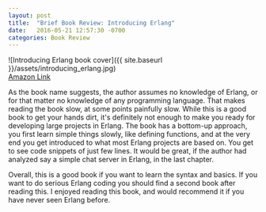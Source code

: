 ```yaml
---
layout: post
title:  "Brief Book Review: Introducing Erlang"
date:   2016-05-21 12:57:30 -0700
categories: Book Review
---
```

![Introducing Erlang book cover]({{ site.baseurl }}/assets/introducing_erlang.jpg)  
[Amazon Link][amazon-link]

As the book name suggests, the author assumes no knowledge of Erlang, or for that matter no knowledge of any programming language. That makes reading the book slow, at some points painfully slow. While this is a good book to get your hands dirt, it's definitely not enough to make you ready for developing large projects in Erlang. The book has a bottom-up approach, you first learn simple things slowly, like defining functions, and at the very end you get introduced to what most Erlang projects are based on. You get to see code snippets of just few lines. It would be great, if the author had analyzed say a simple chat server in Erlang, in the last chapter.

Overall, this is a good book if you want to learn the syntax and basics. If you want to do serious Erlang coding you should find a second book after reading this. I enjoyed reading this book, and would recommend it if you have never seen Erlang before.

[amazon-link]: https://www.amazon.com/Introducing-Erlang/dp/1449331769
